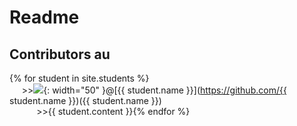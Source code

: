 # Readme 
## Contributors au

{% for student in site.students %} <br />
&nbsp;&nbsp;&nbsp;&nbsp; >><img src="{{ student.image }}">{: width="50" }@[{{ student.name }}](https://github.com/{{ student.name }})({{ student.name }}) <br />
&nbsp;&nbsp;&nbsp;&nbsp;&nbsp;&nbsp;&nbsp;&nbsp;&nbsp;&nbsp; >>{{ student.content }}{% endfor %}
